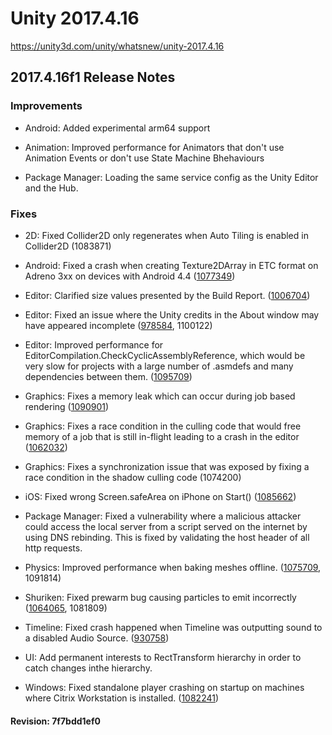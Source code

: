 # Unity 2017.4.16
https://unity3d.com/unity/whatsnew/unity-2017.4.16

## 2017.4.16f1 Release Notes


### Improvements
<ul>
<li><p>Android: Added experimental arm64 support</p></li>
<li><p>Animation: Improved performance for Animators that don't use Animation Events or don't use State Machine Bhehaviours</p></li>
<li><p>Package Manager: Loading the same service config as the Unity Editor and the Hub.</p></li>
</ul>

### Fixes
<ul>
<li><p>2D: Fixed Collider2D only regenerates when Auto Tiling is enabled in Collider2D (1083871)</p></li>
<li><p>Android: Fixed a crash when creating Texture2DArray in ETC format on Adreno 3xx on devices with Android 4.4 (<a href="https://issuetracker.unity3d.com/issues/android-apk-crashes-when-uploading-texture2darray-to-the-gpu-on-an-android-device-with-an-adreno-300-series-gpus-and-os-4-dot-4-star">1077349</a>)</p></li>
<li><p>Editor: Clarified size values presented by the Build Report. (<a href="https://issuetracker.unity3d.com/issues/when-building-editor-dot-log-build-report-complete-size-is-massive-slash-too-big">1006704</a>)</p></li>
<li><p>Editor: Fixed an issue where the Unity credits in the About window may have appeared incomplete (<a href="https://issuetracker.unity3d.com/issues/about-unity-credits-page-only-has-2-rows-of-text-instead-of-all-employees">978584</a>, 1100122)</p></li>
<li><p>Editor: Improved performance for EditorCompilation.CheckCyclicAssemblyReference, which would be very slow for projects with a large number of .asmdefs and many dependencies between them. (<a href="https://issuetracker.unity3d.com/issues/checkcyclicassemblyreferences-takes-a-long-time-in-projects-with-many-assemblies">1095709</a>)</p></li>
<li><p>Graphics: Fixes a memory leak which can occur during job based rendering (<a href="https://issuetracker.unity3d.com/issues/memory-leak-when-using-setpropertyblock-and-enablekeyword-in-onrenderobject">1090901</a>)</p></li>
<li><p>Graphics: Fixes a race condition in the culling code that would free memory of a job that is still in-flight leading to a crash in the editor (<a href="https://issuetracker.unity3d.com/issues/unity-crashes-when-legacy-deferred-rendering-path-is-used-in-scene-which-contains-shadows">1062032</a>)</p></li>
<li><p>Graphics: Fixes a synchronization issue that was exposed by fixing a race condition in the shadow culling code (1074200)</p></li>
<li><p>iOS: Fixed wrong Screen.safeArea on iPhone on Start() (<a href="https://issuetracker.unity3d.com/issues/ios-wrong-screen-dot-safearea-on-iphone-on-start">1085662</a>)</p></li>
<li><p>Package Manager: Fixed a vulnerability where a malicious attacker could access the local server from a script served on the internet by using DNS rebinding. This is fixed by validating the host header of all http requests.</p></li>
<li><p>Physics: Improved performance when baking meshes offline. (<a href="https://issuetracker.unity3d.com/issues/excessive-load-time-or-build-time-for-high-poly-scenes-with-meshcollider">1075709</a>, 1091814)</p></li>
<li><p>Shuriken: Fixed prewarm bug causing particles to emit incorrectly (<a href="https://issuetracker.unity3d.com/issues/shuriken-particles-start-emitting-later-or-disappear-for-a-second-when-entering-play-mode-with-different-fixed-timestep-values">1064065</a>, 1081809)</p></li>
<li><p>Timeline: Fixed crash happened when Timeline was outputting sound to a disabled Audio Source. (<a href="https://issuetracker.unity3d.com/issues/timeline-timeline-with-a-disabled-audio-source-causes-editor-crash-when-exiting-play-mode">930758</a>)</p></li>
<li><p>UI: Add permanent interests to RectTransform hierarchy in order to catch changes inthe hierarchy.</p></li>
<li><p>Windows: Fixed standalone player crashing on startup on machines where Citrix Workstation is installed. (<a href="https://issuetracker.unity3d.com/issues/unity-2018-dot-2-7f1-windows-standalone-crash-on-first-run-due-to-unityplayer-dot-dll-access-violation">1082241</a>)</p></li>
</ul>

#### Revision: 7f7bdd1ef0
